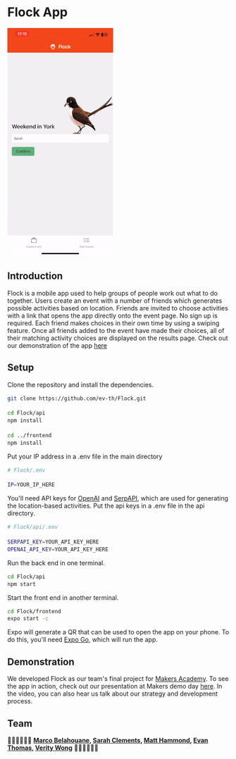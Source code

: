 # Flock App

![Alt Text](./Flock-gif.gif)

## Introduction

Flock is a mobile app used to help groups of people work out what to do together. Users create an event with a number of friends which generates possible activities based on location. Friends are invited to choose activities with a link that opens the app directly onto the event page. No sign up is required. Each friend makes choices in their own time by using a swiping feature. Once all friends added to the event have made their choices, all of their matching activity choices are displayed on the results page. Check out our demonstration of the app [here](https://www.youtube.com/watch?v=poiWhBTU_ys&t=285s)

## Setup

Clone the repository and install the dependencies.

```bash
git clone https://github.com/ev-th/Flock.git

cd Flock/api
npm install

cd ../frontend
npm install
```

Put your IP address in a .env file in the main directory

```bash
# Flock/.env

IP=YOUR_IP_HERE
```

You'll need API keys for [OpenAI](https://platform.openai.com/) and [SerpAPI](https://serpapi.com/), which are used for generating the location-based activities. Put the api keys in a .env file in the api directory.

```bash
# Flock/api/.env

SERPAPI_KEY=YOUR_API_KEY_HERE
OPENAI_API_KEY=YOUR_API_KEY_HERE
```

Run the back end in one terminal.

```bash
cd Flock/api
npm start
```

Start the front end in another terminal.

```bash
cd Flock/frontend
expo start -c
```

Expo will generate a QR that can be used to open the app on your phone. To do this, you'll need [Expo Go](https://expo.dev/client), which will run the app.

## Demonstration

We developed Flock as our team's final project for [Makers Academy](https://makers.tech/). To see the app in action, check out our presentation at Makers demo day [here](https://www.youtube.com/watch?v=poiWhBTU_ys&t=285s). In the video, you can also hear us talk about our strategy and development process.

## Team

👩‍🔧🧑‍🔧👨‍🔧 **[Marco Belahouane](https://github.com/mkb93), [Sarah Clements](https://github.com/sarahc-dev), [Matt Hammond](https://github.com/MattHammond94), [Evan Thomas](https://github.com/ev-th), [Verity Wong](https://github.com/veritywong)** 👨‍🔧🧑‍🔧👩‍🔧
